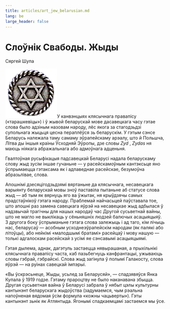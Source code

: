 ```yaml
---
title: articles/art_jew_belarusian.md 
lang: be
large_header: false
---
```



<h1 id="слоўнік-свабоды.-жыды">Слоўнік Свабоды. Жыды</h1>

Сяргей Шупа


<img src="david_star.gif" width="163" height="157" alt="David Star" />У канвэнцыях клясычнага правапісу («тарашкевіцы») і ў жывой беларускай мове дасавецкага часу гэтае слова было адзіным назовам народу, лёс якога за стагодзьдзі супольнага жыцьця цесна пераплёўся зь беларускім. У гэтым сэнсе Беларусь належала таму самаму эўрапейскаму арэалу, што й Польшча, Літва ды іншыя краіны Ўсходняй Эўропы, дзе словы  *Zyd* ,  *Zydas*  ня маюць ніякага абражальнага або адмоўнага адценьня.


Гвалтоўная русыфікацыя падсавецкай Беларусі надала беларускаму слову  *жыд*  зусім іншае гучаньне — у расейскамоўным кантэксьце яно ўспрымаецца гэтаксама як і адпаведнае расейскае, безумоўна абразьлівае, слова.


Апошнімі дзесяцігодзьдзямі вяртаньне да клясычнага, несавецкага варыянту беларускай мовы зноў паставіла пытаньне аб статусе слова жыд — аб тым як вярнуць яго ва ўжытак, ня крыўдзячы самых прадстаўнікоў гэтага народу. Праблемай найчасьцей паўставала тое, што апошні раз замена савецкага яўрэй на несавецкае жыд адбылася ў надзвычай трагічны для нашых народаў час Другой сусьветнай вайны, што не магло не выклікаць у сёньняшніх людзей балючых асацыяцыяў. З другога боку ўспрыманьне гэтага слова залежыць і ад таго, кім лічыць нас, беларусаў — асобным усходнеэўрапейскім народам (як палякі або літоўцы), або нейкімі «малодшымі братамі» расейцаў і мову нашую — толькі адгалоскам расейскай з усімі яе сэнсавымі асацыяцыямі.


Гэтая дылема, аднак, дагэтуль застаецца нявырашаная, а прыхільнікі клясычнага правапісу часта, каб пазьбегнуць канфрантацыі, ужываюць словы гэбрай, гэбрайскі. Слова жыд загінула ў полымі Галакосту, слова яўрэй — на руінах савецкай імпэрыі.


«Вы ўскрэсьнеце, Жыды, усьлед за Беларусяй», — спадзявяўся Янка Купала ў 1919 годзе. Гэтаму прароцтву не было наканавана збыцца. Другая сусьветная вайна ў Беларусі забрала ў нябыт цэлы культурны кантынэнт беларускага жыдоўства (задумаемся, чым рэальна напоўненая вядомая ўсім формула «кожны чацьверты»). Гэты кантынэнт зьнік як Атлянтыда. Ягонымі спадкаемцамі застаемся мы ўсе.


